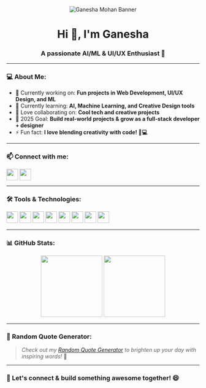 <p align="center">
  <img src="https://raw.githubusercontent.com/ganesha1709/web-app/main/assets/banner1.gif" alt="Ganesha Mohan Banner" />
</p>

<h1 align="center">Hi 👋, I'm Ganesha</h1>
<h3 align="center">A passionate AI/ML & UI/UX Enthusiast 🚀</h3>

---

### 💻 About Me:
- 🔭 Currently working on: **Fun projects in Web Development, UI/UX Design, and ML**
- 🌱 Currently learning: **AI, Machine Learning, and Creative Design tools**
- 👯 Love collaborating on: **Cool tech and creative projects**
- 🥅 2025 Goal: **Build real-world projects & grow as a full-stack developer + designer**
- ⚡ Fun fact: **I love blending creativity with code! 🎨💻**

---

### 📫 Connect with me:
<p align="left">
<a href="https://github.com/ganesha1709" target="blank"><img align="center" src="https://img.shields.io/badge/GitHub-100000?style=for-the-badge&logo=github&logoColor=white" height="30" /></a>
<a href="https://www.linkedin.com/in/ganesha-mohan-aa9615244/?utm_source=share&utm_campaign=share_via&utm_content=profile&utm_medium=android_app" target="blank"><img align="center" src="https://img.shields.io/badge/LinkedIn-0077b5?style=for-the-badge&logo=linkedin&logoColor=white" height="30" /></a>
</p>

---

### 🛠️ Tools & Technologies:
<p align="left">
<img src="https://img.shields.io/badge/HTML5-E34F26?style=for-the-badge&logo=html5&logoColor=white" height="30"/>
<img src="https://img.shields.io/badge/CSS3-1572B6?style=for-the-badge&logo=css3&logoColor=white" height="30"/>
<img src="https://img.shields.io/badge/JavaScript-F7DF1E?style=for-the-badge&logo=javascript&logoColor=black" height="30"/>
<img src="https://img.shields.io/badge/Python-3776AB?style=for-the-badge&logo=python&logoColor=white" height="30"/>
<img src="https://img.shields.io/badge/Figma-F24E1E?style=for-the-badge&logo=figma&logoColor=white" height="30"/>
<img src="https://img.shields.io/badge/Canva-00C4CC?style=for-the-badge&logo=canva&logoColor=white" height="30"/>
<img src="https://img.shields.io/badge/Blender-F5792A?style=for-the-badge&logo=blender&logoColor=white" height="30"/>
<img src="https://img.shields.io/badge/VSCode-0078D4?style=for-the-badge&logo=visualstudio&logoColor=white" height="30"/>
</p>

---

### 📊 GitHub Stats:
<p align="center">
  <img src="https://github-readme-stats.vercel.app/api?username=ganesha1709&show_icons=true&theme=radical" height="160"/>
  <img src="https://github-readme-streak-stats.herokuapp.com/?user=ganesha1709&theme=radical" height="160"/>
</p>

---

### 🎯 Random Quote Generator:
> *Check out my [Random Quote Generator](https://ganesha1709.github.io/random-quote-generator/) to brighten up your day with inspiring words!* 🌟

---

### 🎉 Let's connect & build something awesome together! 😄
